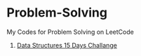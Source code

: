 # Problem-Solving
My Codes for Problem Solving on LeetCode


1. [Data Structures 15 Days Challange](https://leetcode.com/study-plan/data-structure/?progress=xi21wcvr)
